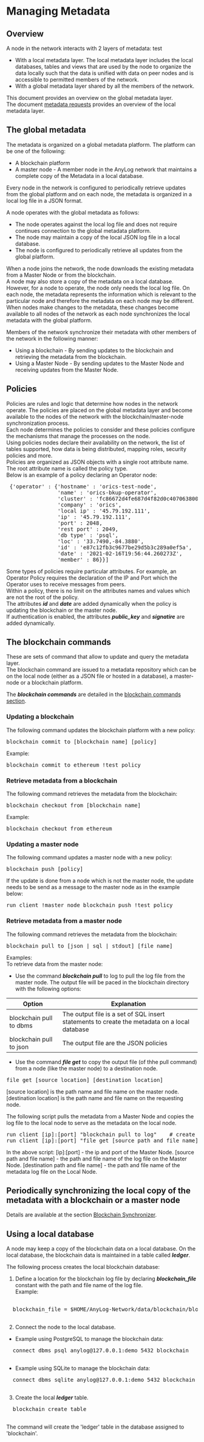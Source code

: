 # Managing Metadata

## Overview

A node in the network interacts with 2 layers of metadata: test
* With a local metadata layer. The local metadata layer includes the local databases, tables and views 
  that are used by the node to organize the data locally such that the data is unified with data on peer nodes and is 
  accessible to permitted members of the network.  
* With a global metadata layer shared by all the members of the network.

This document provides an overview on the global metadata layer.  
The document [metadata requests](https://github.com/AnyLog-co/documentation/blob/master/metadata%20requests.md#metadata-requests) 
provides an overview of the local metadata layer.

## The global metadata

The metadata is organized on a global metadata platform. The platform can be one of the following:
* A blockchain platform
* A master node - A member node in the AnyLog network that maintains a complete copy of the Metadata in a local database.
  
Every node in the network is configured to periodically retrieve updates from the global platform and on each node, 
the metadata is organized in a local log file in a JSON format.

A node operates with the global metadata as follows:  
* The node operates against the local log file and does not require continues connection to the global metadata platform.
* The node may maintain a copy of the local JSON log file in a local database.
* The node is configured to periodically retrieve all updates from the global platform.  

When a node joins the network, the node downloads the existing metadata from a Master Node or from the blockchain.  
A node may also store a copy of the metadata on a local database. However, for a node to operate, the node only needs the local log file.
On each node, the metadata represents the information which is relevant to the particular node and therefore the metadata on each node may be different.
When nodes make changes to the metadata, these changes become available to all nodes of the network as each node synchronizes the local metadata with the global platform.

Members of the network synchronize their metadata with other members of the network in the following manner:

* Using a blockchain - By sending updates to the blockchain and retrieving the metadata from the blockchain.
* Using a Master Node - By sending updates to the Master Node and receiving updates from the Master Node.

## Policies

Policies are rules and logic that determine how nodes in the network operate. 
The policies are placed on the global metadata layer and become available to the nodes of the network with the blockchain/master-node synchronization process.  
Each node determines the policies to consider and these policies configure the mechanisms that manage the processes on the node.  
Using policies nodes declare their availability on the network, the list of tables supported, how data is being distributed, mapping roles, security policies and more.  
Policies are organized as JSON objects with a single root attribute name. The root attribute name is called the policy type.  
Below is an example of a policy declaring an Operator node:

<pre>
 {'operator' : {'hostname' : 'orics-test-node',
                'name' : 'orics-bkup-operator',
                'cluster' : 'fc86672d4fe687d4f82d0c407063800b',
                'company' : 'orics',
                'local ip' : '45.79.192.111',
                'ip' : '45.79.192.111',
                'port' : 2048,
                'rest port' : 2049,
                'db type' : 'psql',
                'loc' : '33.7490,-84.3880',
                'id' : 'e87c12fb3c9677be29d5b3c289a0ef5a',
                'date' : '2021-02-16T19:56:44.260273Z',
                'member' : 86}}]
</pre>

Some types of policies require particular attributes. For example, an Operator Policy requires the declaration of the IP and Port which the Operator uses to receive messages from peers.  
Within a policy, there is no limit on the attributes names and values which are not the root of the policy.    
The attributes ***id*** and ***date*** are added dynamically when the policy is updating the blockchain or the master node.    
If authentication is enabled, the attributes ***public_key*** and ***signatire*** are added dynamically.

## The blockchain commands

These are sets of command that allow to update and query the metadata layer.   
The blockchain command are issued to a metadata repository which can be on the local node (either as a JSON file or hosted in a database), a master-node or a blockchain platform.  
 
The ***blockchain commands*** are detailed in the [blockchain commands section](https://github.com/AnyLog-co/documentation/blob/master/blockchain%20commands.md).

### Updating a blockchain

The following command updates the blockchain platform with a new policy:

<pre>
blockchain commit to [blockchain name] [policy] 
</pre>

Example:

<pre>
blockchain commit to ethereum !test_policy
</pre>

### Retrieve metadata from a blockchain

The following command retrieves the metadata from the blockchain:

<pre>
blockchain checkout from [blockchain name]
</pre>

Example:

<pre>
blockchain checkout from ethereum
</pre>


### Updating a master node

The following command updates a master node with a new policy:

<pre>
blockchain push [policy] 
</pre>

If the update is done from a node which is not the master node, the update needs to be send as a message to the master node as in the example below:

<pre>
run client !master_node blockchain push !test_policy
</pre>

### Retrieve metadata from a master node

The following command retrieves the metadata from the blockchain:

<pre>
blockchain pull to [json | sql | stdout] [file name]
</pre>

Examples:  
To retrieve data from the master node:  
* Use the command ***blockchain pull*** to log to pull the log file from the master node. The output file will be paced in the blockchain directory with the following options:

| Option        | Explanation  |
| ------------- | ------------| 
| blockchain pull to dbms | The output file is a set of SQL insert statements to create the metadata on a local database |
| blockchain pull to json | The output file are the JSON policies |

* Use the command ***file get*** to copy the output file (of thhe pull command) from a node (like the master node) to a destination node.
<pre>
file get [source location] [destination location]
</pre>
[source location] is the path name and file name on the master node.  
[destination location] is the path name and file name on the requesting node.

The following script pulls the metadata from a Master Node and copies the log file to the local node to serve as the metadata on the local node.
<pre>
run client [ip]:[port] "blockchain pull to log"    # create a copy of the log file on the Master Node
run client [ip]:[port] "file get [source path and file name] [destination path and file name] # copy the log file from the Master Node to the Local Node.
</pre>
In the above script:
[ip]:[port] - the ip and port of the Master Node.
[source path and file name] - the path and file name of the log file on the Master Node.
[destination path and file name] - the path and file name of the metadata log file on the Local Node.

## Periodically synchronizing the local copy of the metadata with a blockchain or a master node

Details are available at the section [Blockchain Synchronizer](https://github.com/AnyLog-co/documentation/blob/master/background%20processes.md#blockchain-synchronizer).

## Using a local database

A node may keep a copy of the blockchain data on a local database. On the local database, the blockchain data is maintained in a table called ***ledger***.   

The following process creates the local blockchain database:

1. Define a location for the blockchain log file by declaring ***blockchain_file*** constant with the path and file name of the log file.  
  Example:
  <pre>  
  blockchain_file = $HOME/AnyLog-Network/data/blockchain/blockchain.txt```
  </pre>

2. Connect the node to the local database.    
  * Example using PostgreSQL to manage the blockchain data:
  <pre>
  connect dbms psql anylog@127.0.0.1:demo 5432 blockchain
  </pre>
  * Example using SQLite to manage the blockchain data:   
  <pre>
  connect dbms sqlite anylog@127.0.0.1:demo 5432 blockchain
  </pre>

3. Create the local ***ledger*** table.
  <pre>
  blockchain create table
  </pre>
  The command will create the 'ledger' table in the database assigned to 'blockchain'.

